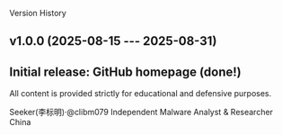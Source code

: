 Version History

## v1.0.0 (2025-08-15 --- 2025-08-31)
Initial release: GitHub homepage (done!)
---


All content is provided strictly for educational and defensive purposes.

Seeker(李标明)·@clibm079
Independent Malware Analyst & Researcher
China
